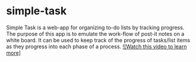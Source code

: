# simple-task
Simple Task is a web-app for organizing to-do lists by tracking progress. The purpose of this app is to emulate the work-flow of post-it notes on a white board. 
It can be used to keep track of the progress of tasks/list items as they progress into each phase of a process.
[![Watch this video to learn more]](https://vimeo.com/304262227)
